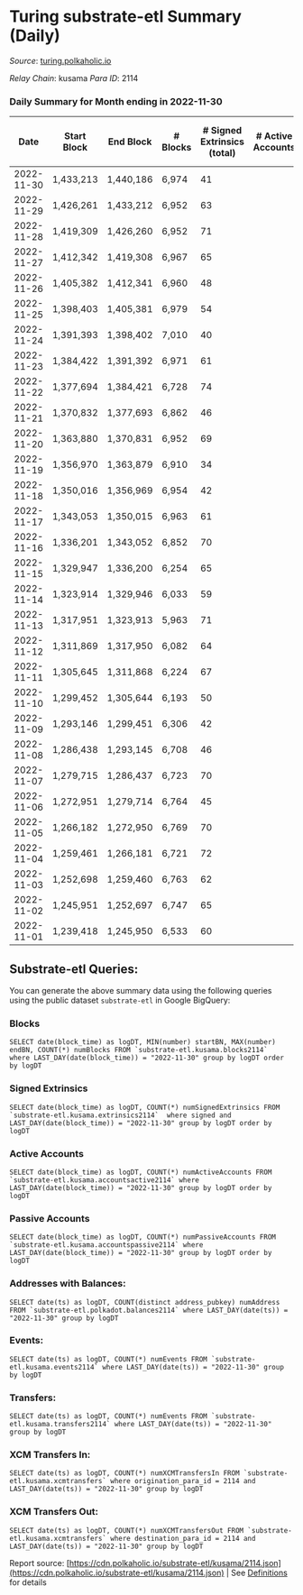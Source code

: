 # Turing substrate-etl Summary (Daily)

_Source_: [turing.polkaholic.io](https://turing.polkaholic.io)

*Relay Chain*: kusama
*Para ID*: 2114



### Daily Summary for Month ending in 2022-11-30


| Date | Start Block | End Block | # Blocks | # Signed Extrinsics (total) | # Active Accounts | # Passive | # New | # Addresses with Balances | # Events | # Transfers | # XCM Transfers In | # XCM Transfers Out | Issues | 
| ---- | ----------- | --------- | -------- | --------------------------- | ----------------- | --------- | ----- | ------------------------- | -------- | ----------- | ------------------ | ------------------- | ------ |
| 2022-11-30 | 1,433,213 | 1,440,186 | 6,974 | 41 |  |  |  | 1,694 | 36,979 | 5  | 1  | 3  |  |
| 2022-11-29 | 1,426,261 | 1,433,212 | 6,952 | 63 |  |  |  |  | 39,101 | 13  | 3  | 7  |  |
| 2022-11-28 | 1,419,309 | 1,426,260 | 6,952 | 71 |  |  |  | 1,694 | 38,647 | 9  | 1  | 4  |  |
| 2022-11-27 | 1,412,342 | 1,419,308 | 6,967 | 65 |  |  |  | 1,694 | 36,641 | 11  | 2  | 5  |  |
| 2022-11-26 | 1,405,382 | 1,412,341 | 6,960 | 48 |  |  |  | 1,694 | 38,476 | 12  |   | 3  |  |
| 2022-11-25 | 1,398,403 | 1,405,381 | 6,979 | 54 |  |  |  | 1,693 | 36,521 | 13  | 2  | 6  |  |
| 2022-11-24 | 1,391,393 | 1,398,402 | 7,010 | 40 |  |  |  | 1,693 | 38,458 | 7  |   | 3  |  |
| 2022-11-23 | 1,384,422 | 1,391,392 | 6,971 | 61 |  |  |  |  | 38,485 | 7  | 6  | 4  |  |
| 2022-11-22 | 1,377,694 | 1,384,421 | 6,728 | 74 |  |  |  |  | 35,598 | 12  | 4  | 7  |  |
| 2022-11-21 | 1,370,832 | 1,377,693 | 6,862 | 46 |  |  |  | 1,691 | 35,960 | 6  | 2  | 2  |  |
| 2022-11-20 | 1,363,880 | 1,370,831 | 6,952 | 69 |  |  |  | 1,689 | 38,357 | 11  | 2  | 3  |  |
| 2022-11-19 | 1,356,970 | 1,363,879 | 6,910 | 34 |  |  |  | 1,689 | 36,176 | 5  |   | 2  |  |
| 2022-11-18 | 1,350,016 | 1,356,969 | 6,954 | 42 |  |  |  |  | 38,146 | 2  | 2  |   |  |
| 2022-11-17 | 1,343,053 | 1,350,015 | 6,963 | 61 |  |  |  |  | 38,356 | 15  | 2  | 6  |  |
| 2022-11-16 | 1,336,201 | 1,343,052 | 6,852 | 70 |  |  |  |  | 35,310 | 9  |   | 4  |  |
| 2022-11-15 | 1,329,947 | 1,336,200 | 6,254 | 65 |  |  |  |  | 31,421 | 12  | 3  | 5  |  |
| 2022-11-14 | 1,323,914 | 1,329,946 | 6,033 | 59 |  |  |  |  | 30,218 | 5  | 3  | 4  |  |
| 2022-11-13 | 1,317,951 | 1,323,913 | 5,963 | 71 |  |  |  |  | 28,267 | 14  | 3  | 6  |  |
| 2022-11-12 | 1,311,869 | 1,317,950 | 6,082 | 64 |  |  |  | 1,685 | 30,719 | 4  | 3  | 2  |  |
| 2022-11-11 | 1,305,645 | 1,311,868 | 6,224 | 67 |  |  |  |  | 30,168 | 15  | 5  | 8  |  |
| 2022-11-10 | 1,299,452 | 1,305,644 | 6,193 | 50 |  |  |  |  | 29,893 | 11  | 5  | 7  |  |
| 2022-11-09 | 1,293,146 | 1,299,451 | 6,306 | 42 |  |  |  | 1,683 | 32,833 | 12  | 2  | 6  |  |
| 2022-11-08 | 1,286,438 | 1,293,145 | 6,708 | 46 |  |  |  |  | 35,002 | 5  | 2  | 4  |  |
| 2022-11-07 | 1,279,715 | 1,286,437 | 6,723 | 70 |  |  |  |  | 35,152 | 17  | 3  | 6  |  |
| 2022-11-06 | 1,272,951 | 1,279,714 | 6,764 | 45 |  |  |  | 1,683 | 36,000 | 4  | 2  | 2  |  |
| 2022-11-05 | 1,266,182 | 1,272,950 | 6,769 | 70 |  |  |  | 1,683 | 35,896 | 17  | 4  | 8  |  |
| 2022-11-04 | 1,259,461 | 1,266,181 | 6,721 | 72 |  |  |  |  | 34,925 | 16  | 3  | 8  |  |
| 2022-11-03 | 1,252,698 | 1,259,460 | 6,763 | 62 |  |  |  | 1,677 | 34,806 | 13  | 4 ($2.87) | 6  |  |
| 2022-11-02 | 1,245,951 | 1,252,697 | 6,747 | 65 |  |  |  | 1,674 | 35,603 | 11  | 5  | 3  |  |
| 2022-11-01 | 1,239,418 | 1,245,950 | 6,533 | 60 |  |  |  | 1,673 | 32,613 | 13  |   | 5  |  |

## Substrate-etl Queries:
You can generate the above summary data using the following queries using the public dataset `substrate-etl` in Google BigQuery:


### Blocks
```
SELECT date(block_time) as logDT, MIN(number) startBN, MAX(number) endBN, COUNT(*) numBlocks FROM `substrate-etl.kusama.blocks2114`  where LAST_DAY(date(block_time)) = "2022-11-30" group by logDT order by logDT
```


### Signed Extrinsics
```
SELECT date(block_time) as logDT, COUNT(*) numSignedExtrinsics FROM `substrate-etl.kusama.extrinsics2114`  where signed and LAST_DAY(date(block_time)) = "2022-11-30" group by logDT order by logDT
```


### Active Accounts
```
SELECT date(block_time) as logDT, COUNT(*) numActiveAccounts FROM `substrate-etl.kusama.accountsactive2114` where LAST_DAY(date(block_time)) = "2022-11-30" group by logDT order by logDT
```


### Passive Accounts
```
SELECT date(block_time) as logDT, COUNT(*) numPassiveAccounts FROM `substrate-etl.kusama.accountspassive2114` where LAST_DAY(date(block_time)) = "2022-11-30" group by logDT order by logDT
```


### Addresses with Balances:
```
SELECT date(ts) as logDT, COUNT(distinct address_pubkey) numAddress FROM `substrate-etl.polkadot.balances2114` where LAST_DAY(date(ts)) = "2022-11-30" group by logDT
```


### Events:
```
SELECT date(ts) as logDT, COUNT(*) numEvents FROM `substrate-etl.kusama.events2114` where LAST_DAY(date(ts)) = "2022-11-30" group by logDT
```


### Transfers:
```
SELECT date(ts) as logDT, COUNT(*) numEvents FROM `substrate-etl.kusama.transfers2114` where LAST_DAY(date(ts)) = "2022-11-30" group by logDT
```


### XCM Transfers In:
```
SELECT date(ts) as logDT, COUNT(*) numXCMTransfersIn FROM `substrate-etl.kusama.xcmtransfers` where origination_para_id = 2114 and LAST_DAY(date(ts)) = "2022-11-30" group by logDT
```


### XCM Transfers Out:
```
SELECT date(ts) as logDT, COUNT(*) numXCMTransfersOut FROM `substrate-etl.kusama.xcmtransfers` where destination_para_id = 2114 and LAST_DAY(date(ts)) = "2022-11-30" group by logDT
```



Report source: [https://cdn.polkaholic.io/substrate-etl/kusama/2114.json](https://cdn.polkaholic.io/substrate-etl/kusama/2114.json) | See [Definitions](/DEFINITIONS.md) for details
